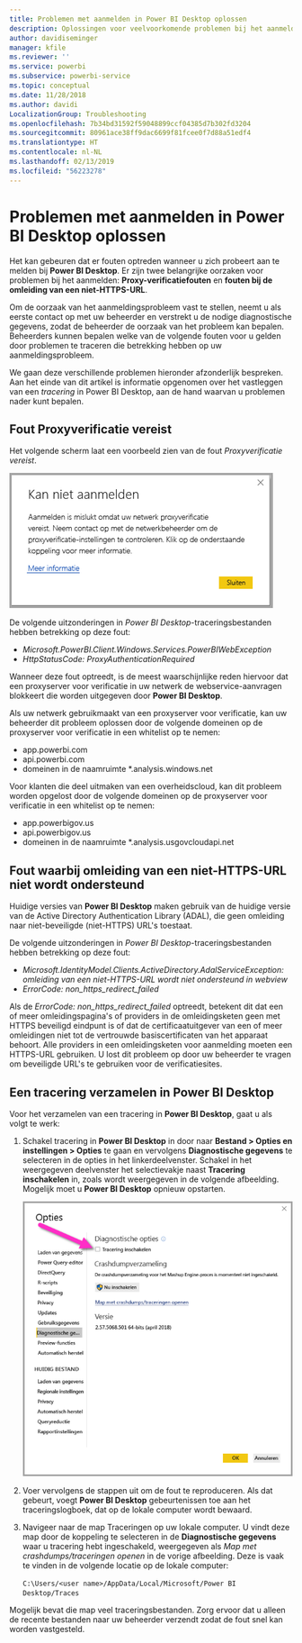```yaml
---
title: Problemen met aanmelden in Power BI Desktop oplossen
description: Oplossingen voor veelvoorkomende problemen bij het aanmelden in Power BI Desktop
author: davidiseminger
manager: kfile
ms.reviewer: ''
ms.service: powerbi
ms.subservice: powerbi-service
ms.topic: conceptual
ms.date: 11/28/2018
ms.author: davidi
LocalizationGroup: Troubleshooting
ms.openlocfilehash: 7b34bd31592f59048899ccf04385d7b302fd3204
ms.sourcegitcommit: 80961ace38ff9dac6699f81fcee0f7d88a51edf4
ms.translationtype: HT
ms.contentlocale: nl-NL
ms.lasthandoff: 02/13/2019
ms.locfileid: "56223278"
---
```

# <a name="troubleshooting-sign-in-for-power-bi-desktop"></a>Problemen met aanmelden in Power BI Desktop oplossen
Het kan gebeuren dat er fouten optreden wanneer u zich probeert aan te melden bij **Power BI Desktop**. Er zijn twee belangrijke oorzaken voor problemen bij het aanmelden: **Proxy-verificatiefouten** en **fouten bij de omleiding van een niet-HTTPS-URL**. 

Om de oorzaak van het aanmeldingsprobleem vast te stellen, neemt u als eerste contact op met uw beheerder en verstrekt u de nodige diagnostische gegevens, zodat de beheerder de oorzaak van het probleem kan bepalen. Beheerders kunnen bepalen welke van de volgende fouten voor u gelden door problemen te traceren die betrekking hebben op uw aanmeldingsprobleem. 

We gaan deze verschillende problemen hieronder afzonderlijk bespreken. Aan het einde van dit artikel is informatie opgenomen over het vastleggen van een *tracering* in Power BI Desktop, aan de hand waarvan u problemen nader kunt bepalen.


## <a name="proxy-authentication-required-error"></a>Fout Proxyverificatie vereist

Het volgende scherm laat een voorbeeld zien van de fout *Proxyverificatie vereist*.

![Aanmeldingsfout voor fout met proxyverificatie](media/desktop-troubleshooting-sign-in/desktop-tshoot-sign-in_01.png)

De volgende uitzonderingen in *Power BI Desktop*-traceringsbestanden hebben betrekking op deze fout:

* *Microsoft.PowerBI.Client.Windows.Services.PowerBIWebException*
* *HttpStatusCode: ProxyAuthenticationRequired*

Wanneer deze fout optreedt, is de meest waarschijnlijke reden hiervoor dat een proxyserver voor verificatie in uw netwerk de webservice-aanvragen blokkeert die worden uitgegeven door **Power BI Desktop**. 

Als uw netwerk gebruikmaakt van een proxyserver voor verificatie, kan uw beheerder dit probleem oplossen door de volgende domeinen op de proxyserver voor verificatie in een whitelist op te nemen:

* app.powerbi.com
* api.powerbi.com
* domeinen in de naamruimte *.analysis.windows.net

Voor klanten die deel uitmaken van een overheidscloud, kan dit probleem worden opgelost door de volgende domeinen op de proxyserver voor verificatie in een whitelist op te nemen:

* app.powerbigov.us
* api.powerbigov.us
* domeinen in de naamruimte *.analysis.usgovcloudapi.net

## <a name="non-https-url-redirect-not-supported-error"></a>Fout waarbij omleiding van een niet-HTTPS-URL niet wordt ondersteund

Huidige versies van **Power BI Desktop** maken gebruik van de huidige versie van de Active Directory Authentication Library (ADAL), die geen omleiding naar niet-beveiligde (niet-HTTPS) URL's toestaat. 

De volgende uitzonderingen in *Power BI Desktop*-traceringsbestanden hebben betrekking op deze fout:

* *Microsoft.IdentityModel.Clients.ActiveDirectory.AdalServiceException: omleiding van een niet-HTTPS-URL wordt niet ondersteund in webview*
* *ErrorCode: non_https_redirect_failed*

Als de *ErrorCode: non_https_redirect_failed* optreedt, betekent dit dat een of meer omleidingspagina's of providers in de omleidingsketen geen met HTTPS beveiligd eindpunt is of dat de certificaatuitgever van een of meer omleidingen niet tot de vertrouwde basiscertificaten van het apparaat behoort. Alle providers in een omleidingsketen voor aanmelding moeten een HTTPS-URL gebruiken. U lost dit probleem op door uw beheerder te vragen om beveiligde URL's te gebruiken voor de verificatiesites. 

## <a name="how-to-collect-a-trace-in-power-bi-desktop"></a>Een tracering verzamelen in Power BI Desktop

Voor het verzamelen van een tracering in **Power BI Desktop**, gaat u als volgt te werk:

1. Schakel tracering in **Power BI Desktop** in door naar **Bestand > Opties en instellingen > Opties** te gaan en vervolgens **Diagnostische gegevens** te selecteren in de opties in het linkerdeelvenster. Schakel in het weergegeven deelvenster het selectievakje naast **Tracering inschakelen** in, zoals wordt weergegeven in de volgende afbeelding. Mogelijk moet u **Power BI Desktop** opnieuw opstarten.
   
   ![Tracering inschakelen in Power BI Desktop](media/desktop-troubleshooting-sign-in/desktop-tshoot-sign-in_02.png)

2. Voer vervolgens de stappen uit om de fout te reproduceren. Als dat gebeurt, voegt **Power BI Desktop** gebeurtenissen toe aan het traceringslogboek, dat op de lokale computer wordt bewaard.

3. Navigeer naar de map Traceringen op uw lokale computer. U vindt deze map door de koppeling te selecteren in de **Diagnostische gegevens** waar u tracering hebt ingeschakeld, weergegeven als *Map met crashdumps/traceringen openen* in de vorige afbeelding. Deze is vaak te vinden in de volgende locatie op de lokale computer:

    `C:\Users/<user name>/AppData/Local/Microsoft/Power BI Desktop/Traces`

Mogelijk bevat die map veel traceringsbestanden. Zorg ervoor dat u alleen de recente bestanden naar uw beheerder verzendt zodat de fout snel kan worden vastgesteld. 

